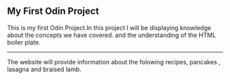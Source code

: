 <h2>My First Odin Project</h2>
<p>This is my first Odin Project.In this project l will be displaying knowledge about the concepts we have covered.
 and the understanding of the HTML boiler plate.</p>
 <hr>
<p>The website will provide information about the folowing recipes, pancakes , lasagna and braised lamb.</p>